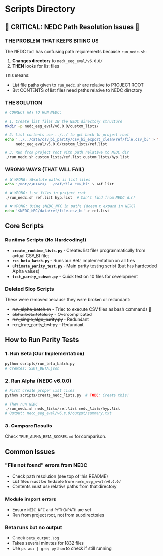 # Scripts Directory

## 🚨 CRITICAL: NEDC Path Resolution Issues 🚨

### THE PROBLEM THAT KEEPS BITING US

The NEDC tool has confusing path requirements because `run_nedc.sh`:
1. **Changes directory** to `nedc_eeg_eval/v6.0.0/`
2. **THEN** looks for list files

This means:
- List file paths given to `run_nedc.sh` are relative to PROJECT ROOT
- But CONTENTS of list files need paths relative to NEDC directory

### THE SOLUTION

```bash
# CORRECT WAY TO RUN NEDC:

# 1. Create list files IN the NEDC directory structure
mkdir -p nedc_eeg_eval/v6.0.0/custom_lists/

# 2. List contents use ../../ to get back to project root
echo '../../data/csv_bi_parity/csv_bi_export_clean/ref/file.csv_bi' > \
     nedc_eeg_eval/v6.0.0/custom_lists/ref.list

# 3. Run from project root with path relative to NEDC dir
./run_nedc.sh custom_lists/ref.list custom_lists/hyp.list
```

### WRONG WAYS (THAT WILL FAIL)

```bash
# ❌ WRONG: Absolute paths in list files
echo '/mnt/c/Users/.../ref/file.csv_bi' > ref.list

# ❌ WRONG: List files in project root
./run_nedc.sh ref.list hyp.list  # Can't find from NEDC dir!

# ❌ WRONG: Using $NEDC_NFC in paths (doesn't expand in NEDC)
echo '$NEDC_NFC/data/ref/file.csv_bi' > ref.list
```

## Core Scripts

### Runtime Scripts (No Hardcoding!)

- **`create_runtime_lists.py`** - Creates list files programmatically from actual CSV_BI files
- **`run_beta_batch.py`** - Runs our Beta implementation on all files
- **`ultimate_parity_test.py`** - Main parity testing script (but has hardcoded Alpha values)
- **`test_parity_subset.py`** - Quick test on 10 files for development

### Deleted Slop Scripts

These were removed because they were broken or redundant:
- ~~run_alpha_batch.sh~~ - Tried to execute CSV files as bash commands 🤦
- ~~alpha_beta_totals.py~~ - Overcomplicated
- ~~run_single_algo_parity.py~~ - Redundant
- ~~run_true_parity_test.py~~ - Redundant

## How to Run Parity Tests

### 1. Run Beta (Our Implementation)
```bash
python scripts/run_beta_batch.py
# Creates: SSOT_BETA.json
```

### 2. Run Alpha (NEDC v6.0.0)
```bash
# First create proper list files
python scripts/create_nedc_lists.py  # TODO: Create this!

# Then run NEDC
./run_nedc.sh nedc_lists/ref.list nedc_lists/hyp.list
# Output: nedc_eeg_eval/v6.0.0/output/summary.txt
```

### 3. Compare Results
Check `TRUE_ALPHA_BETA_SCORES.md` for comparison.

## Common Issues

### "File not found" errors from NEDC
- Check path resolution (see top of this README)
- List files must be findable from `nedc_eeg_eval/v6.0.0/`
- Contents must use relative paths from that directory

### Module import errors
- Ensure `NEDC_NFC` and `PYTHONPATH` are set
- Run from project root, not from subdirectories

### Beta runs but no output
- Check `beta_output.log`
- Takes several minutes for 1832 files
- Use `ps aux | grep python` to check if still running
